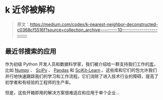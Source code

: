 # k 近邻被解构

> 原文：<https://medium.com/codex/k-nearest-neighbor-deconstructed-c0368cf5516f?source=collection_archive---------10----------------------->

## 最近邻搜索的应用

作为初级 Python 开发人员和数据科学家，我们被介绍给一群支持我们工作的[库](https://stackoverflow.com/questions/18474784/what-exactly-is-a-python-library)，比如 [Numpy](https://numpy.org/doc/) 、 [SciPy](https://www.scipy.org/docs.html) 、 [Pandas](https://pandas.pydata.org/docs/) 和 [SciKit-Learn](https://scikit-learn.org/stable/) 。这些库和它们的包允许我们并行地快速跟踪我们的学习和工作流程。它们消除了进入技术行业的障碍，提高了初学者和有经验的工程师的生产率。

但是，这些开箱即用的解决方案很难适应和应用于单个企业…